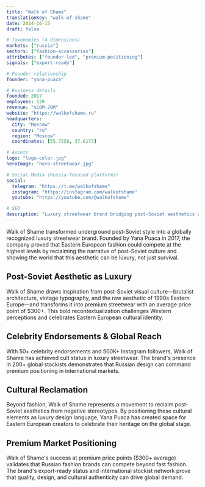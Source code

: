 ```yaml
---
title: "Walk of Shame"
translationKey: "walk-of-shame"
date: 2024-10-15
draft: false

# Taxonomies (4 dimensions)
markets: ["russia"]
sectors: ["fashion-accessories"]
attributes: ["founder-led", "premium-positioning"]
signals: ["export-ready"]

# Founder relationship
founder: "yana-puaca"

# Business details
founded: 2017
employees: 120
revenue: "$10M-20M"
website: "https://walkofshame.ru"
headquarters:
  city: "Moscow"
  country: "ru"
  region: "Moscow"
  coordinates: [55.7558, 37.6173]

# Assets
logo: "logo-color.jpg"
heroImage: "hero-streetwear.jpg"

# Social Media (Russia-focused platforms)
social:
  telegram: "https://t.me/walkofshame"
  instagram: "https://instagram.com/walkofshame"
  youtube: "https://youtube.com/@walkofshame"

# SEO
description: "Luxury streetwear brand bridging post-Soviet aesthetics with global fashion trends"
---
```


Walk of Shame transformed underground post-Soviet style into a globally recognized luxury streetwear brand. Founded by Yana Puaca in 2017, the company proved that Eastern European fashion could compete at the highest levels by reclaiming the narrative of post-Soviet culture and showing the world that this aesthetic can be luxury, not just survival.

## Post-Soviet Aesthetic as Luxury

Walk of Shame draws inspiration from post-Soviet visual culture—brutalist architecture, vintage typography, and the raw aesthetic of 1990s Eastern Europe—and transforms it into premium streetwear with an average price point of $300+. This bold recontextualization challenges Western perceptions and celebrates Eastern European cultural identity.

## Celebrity Endorsements & Global Reach

With 50+ celebrity endorsements and 500K+ Instagram followers, Walk of Shame has achieved cult status in luxury streetwear. The brand's presence in 200+ global stockists demonstrates that Russian design can command premium positioning in international markets.

## Cultural Reclamation

Beyond fashion, Walk of Shame represents a movement to reclaim post-Soviet aesthetics from negative stereotypes. By positioning these cultural elements as luxury design language, Yana Puaca has created space for Eastern European creators to celebrate their heritage on the global stage.

## Premium Market Positioning

Walk of Shame's success at premium price points ($300+ average) validates that Russian fashion brands can compete beyond fast fashion. The brand's export-ready status and international stockist network prove that quality, design, and cultural authenticity can drive global demand.

